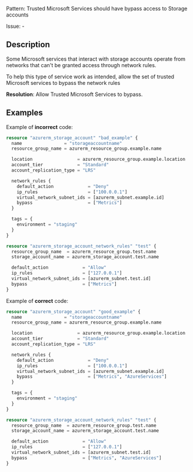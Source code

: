 Pattern: Trusted Microsoft Services should have bypass access to Storage accounts

Issue: -

## Description

Some Microsoft services that interact with storage accounts operate from networks that can't be granted access through network rules. 

To help this type of service work as intended, allow the set of trusted Microsoft services to bypass the network rules

**Resolution**: Allow Trusted Microsoft Services to bypass.

## Examples

Example of **incorrect** code:

```terraform
resource "azurerm_storage_account" "bad_example" {
  name                = "storageaccountname"
  resource_group_name = azurerm_resource_group.example.name

  location                 = azurerm_resource_group.example.location
  account_tier             = "Standard"
  account_replication_type = "LRS"

  network_rules {
    default_action             = "Deny"
    ip_rules                   = ["100.0.0.1"]
    virtual_network_subnet_ids = [azurerm_subnet.example.id]
	bypass                     = ["Metrics"]
  }

  tags = {
    environment = "staging"
  }
}

resource "azurerm_storage_account_network_rules" "test" {
  resource_group_name  = azurerm_resource_group.test.name
  storage_account_name = azurerm_storage_account.test.name

  default_action             = "Allow"
  ip_rules                   = ["127.0.0.1"]
  virtual_network_subnet_ids = [azurerm_subnet.test.id]
  bypass                     = ["Metrics"]
}
```

Example of **correct** code:

```terraform
resource "azurerm_storage_account" "good_example" {
  name                = "storageaccountname"
  resource_group_name = azurerm_resource_group.example.name

  location                 = azurerm_resource_group.example.location
  account_tier             = "Standard"
  account_replication_type = "LRS"

  network_rules {
    default_action             = "Deny"
    ip_rules                   = ["100.0.0.1"]
    virtual_network_subnet_ids = [azurerm_subnet.example.id]
    bypass                     = ["Metrics", "AzureServices"]
  }

  tags = {
    environment = "staging"
  }
}

resource "azurerm_storage_account_network_rules" "test" {
  resource_group_name  = azurerm_resource_group.test.name
  storage_account_name = azurerm_storage_account.test.name

  default_action             = "Allow"
  ip_rules                   = ["127.0.0.1"]
  virtual_network_subnet_ids = [azurerm_subnet.test.id]
  bypass                     = ["Metrics", "AzureServices"]
}
```